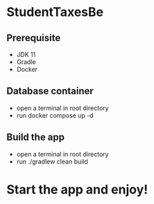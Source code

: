 # StudentTaxesBe

## Prerequisite

- JDK 11
- Gradle
- Docker

## Database container

- open a terminal in root directory
- run docker compose up -d

## Build the app

- open a terminal in root directory
- run ./gradlew clean build

# Start the app and enjoy!
